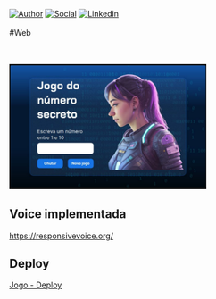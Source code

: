 [![Author](https://img.shields.io/badge/Dev-Nadi%20Duno-blueviolet%20)](https://portfolio-nadi.vercel.app/)
[![Social](https://img.shields.io/twitter/follow/nadiduno?label=%40nadiduno&style=social)](https://twitter.com/nadiduno)
[![Linkedin](https://img.shields.io/badge/in-Nadi%20Duno-blue)](https://www.linkedin.com/in/nadiduno/)
<br />
<br />
#Web 

<br />
<br />

<div>
  <img 
    alt="Pagina inicial do jogo"
    src="https://github.com/nadiduno/logicaJavaScript/blob/main/.github/App.png" 
    width="70%"
  >
  <br />
</div>

## Voice implementada
https://responsivevoice.org/

## Deploy
[Jogo - Deploy](https://jogo-numero-five.vercel.app/)
